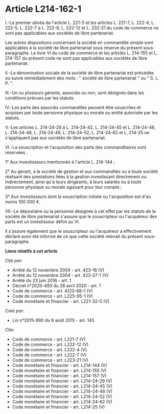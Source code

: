 # Article L214-162-1

I.-Le premier alinéa de l'article L. 221-3 et les articles L. 221-7, L. 222-4, L. 222-5, L. 222-7 à L. 222-9, 
L. 222-12 et L. 232-21 du code de commerce ne sont pas applicables aux sociétés de libre partenariat. 

Les autres dispositions concernant la société en commandite simple sont applicables à la société de libre partenariat sous
réserve du présent sous-paragraphe. Le livre VI du code de commerce et les articles L. 214-155 et L. 214-157 du présent code
ne sont pas applicables aux sociétés de libre partenariat. 

II.-La dénomination sociale de la société de libre partenariat est précédée ou suivie immédiatement des mots : " société de
libre partenariat " ou " S. L. P. ". 

III.-Un ou plusieurs gérants, associés ou non, sont désignés dans les conditions prévues par les statuts. 

IV.-Les parts des associés commandités peuvent être souscrites et acquises par toute personne physique ou morale ou entité
autorisée par les statuts. 

V.-Les articles L. 214-24-29 à L. 214-24-42, L. 214-24-45 et L. 214-24-46, L. 214-24-48, L. 214-24-49, 
L. 214-24-52, L. 214-24-62 et L. 214-25 ne s'appliquent pas aux sociétés de libre partenariat. 

VI.-La souscription et l'acquisition des parts des commanditaires sont réservées : 

1° Aux investisseurs mentionnés à l'article L. 214-144 ; 

2° Au gérant, à la société de gestion et aux commandités ou à toute société réalisant des prestations liées à la gestion
investissant directement ou indirectement, ainsi qu'à leurs dirigeants, à leurs salariés ou à toute personne physique ou
morale agissant pour leur compte ; 

3° Aux investisseurs dont la souscription initiale ou l'acquisition est d'au moins 100 000 €. 

VII.-Le dépositaire ou la personne désignée à cet effet par les statuts de la société de libre partenariat s'assure que le
souscripteur ou l'acquéreur des parts est un investisseur défini au VI. 

Il s'assure également que le souscripteur ou l'acquéreur a effectivement déclaré avoir été informé de ce que cette société
relevait du présent sous-paragraphe.

**Liens relatifs à cet article**

_Cité par_:

  - Arrêté du 12 novembre 2004 - art. 423-16 (V)
  - Arrêté du 12 novembre 2004 - art. 423-27-1 (V)
  - Arrêté du 23 juin 2016 - art. 1
  - Décret n°2020-493 du 28 avril 2020 - art. 1
  - Code de commerce - art. A123-68-1 (V)
  - Code de commerce - art. L225-95-1 (V)
  - Code monétaire et financier - art. L221-32-5 (V)

_Créé par_:

  - Loi n°2015-990 du 6 août 2015 - art. 145

_Cite_:

  - Code de commerce - art. L221-7 (V)
  - Code de commerce - art. L222-12 (V)
  - Code de commerce - art. L222-4 (V)
  - Code de commerce - art. L222-7 (V)
  - Code de commerce - art. L223-21 (V)
  - Code monétaire et financier - art. L214-144 (V)
  - Code monétaire et financier - art. L214-155 (V)
  - Code monétaire et financier - art. L214-157 (V)
  - Code monétaire et financier - art. L214-24-29 (V)
  - Code monétaire et financier - art. L214-24-45 (V)
  - Code monétaire et financier - art. L214-24-48 (V)
  - Code monétaire et financier - art. L214-24-52 (V)
  - Code monétaire et financier - art. L214-24-62 (V)
  - Code monétaire et financier - art. L214-25 (V)
